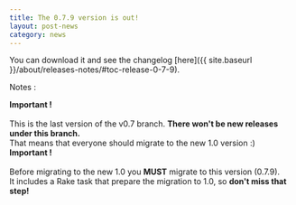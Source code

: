 ```yaml
---
title: The 0.7.9 version is out!
layout: post-news
category: news
---
```


You can download it and see the changelog [here]({{ site.baseurl }}/about/releases-notes/#toc-release-0-7-9).

<p class="notes">Notes :</p>

<div class="alert alert-warning" role="alert"><b>Important !</b>
  <br>
  <br>This is the last version of the v0.7 branch. <b>There won't be new releases under this branch.</b>
  <br>That means that everyone should migrate to the new 1.0 version :)
</div>

<div class="alert alert-warning" role="alert"><b>Important !</b>
  <br>
  <br>Before migrating to the new 1.0 you <b>MUST</b> migrate to this version (0.7.9).
  <br>It includes a Rake task that prepare the migration to 1.0, so <b>don't miss that step!</b>
</div>
